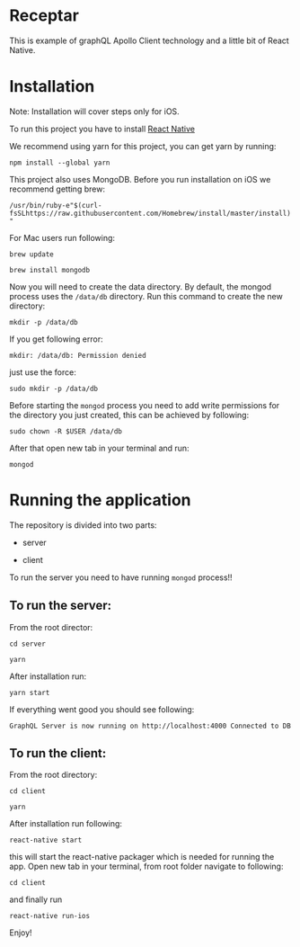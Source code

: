 # Receptar

This is example of graphQL Apollo Client technology and a little bit of React Native.

# Installation

Note: Installation will cover steps only for iOS.

To run this project you have to install [React Native](https://facebook.github.io/react-native/docs/getting-started.html)

We recommend using yarn for this project, you can get yarn by running:

`npm install --global yarn`

This project also uses MongoDB. Before you run installation on iOS we recommend getting brew:

`/usr/bin/ruby-e"$(curl-fsSLhttps://raw.githubusercontent.com/Homebrew/install/master/install)"`

For Mac users run following:

`brew update`

`brew install mongodb`

Now you will need to create the data directory. By default, the mongod process uses the `/data/db` directory. Run this command to create the new directory:

`mkdir -p /data/db`

If you get following error:

`mkdir: /data/db: Permission denied`

just use the force:

`sudo mkdir -p /data/db`

Before starting the `mongod` process you need to add write permissions for the directory you just created, this can be achieved by following:

`sudo chown -R $USER /data/db`

After that open new tab in your terminal and run:

`mongod`


# Running the application
The repository is divided into two parts:
  * server

  * client

To run the server you need to have running `mongod` process!!
## To run the server:
From the root director:

`cd server`

`yarn`

After installation run:

`yarn start`

If everything went good you should see following:

`GraphQL Server is now running on http://localhost:4000
Connected to DB`

## To run the client:
From the root directory:

`cd client`

`yarn`

After installation run following:

`react-native start`

this will start the react-native packager which is needed for running the app. Open new tab in your terminal, from root folder navigate to following:

`cd client`

and finally run

`react-native run-ios`

Enjoy!
